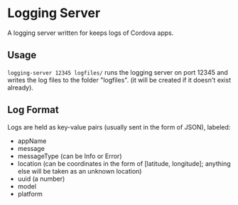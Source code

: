 # Logging Server

A logging server written for keeps logs of Cordova apps.

## Usage

`logging-server 12345 logfiles/` runs the logging server on port 12345 and writes the log files to the folder "logfiles". (it will be created if it doesn't exist already).

## Log Format

Logs are held as key-value pairs (usually sent in the form of JSON), labeled:

- appName
- message
- messageType (can be Info or Error)
- location (can be coordinates in the form of [latitude, longitude]; anything else will be taken as an unknown location)
- uuid (a number)
- model
- platform
